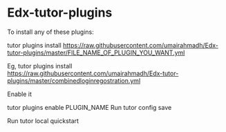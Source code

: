 # Edx-tutor-plugins

To install any of these plugins:

tutor plugins install https://raw.githubusercontent.com/umairahmadh/Edx-tutor-plugins/master/FILE_NAME_OF_PLUGIN_YOU_WANT.yml

Eg, 
tutor plugins install https://raw.githubusercontent.com/umairahmadh/Edx-tutor-plugins/master/combinedloginregostration.yml

Enable it

tutor plugins enable PLUGIN_NAME
Run
tutor config save

Run
tutor local quickstart


